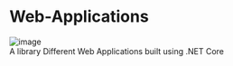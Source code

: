 # Web-Applications
![image](https://user-images.githubusercontent.com/68390087/93617283-c6e36c00-f9a3-11ea-8495-3e8ba21113cc.png)
<br />
A library Different Web Applications built using .NET Core
